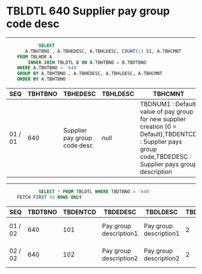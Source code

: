 # TBLDTL 640 Supplier pay group code desc 

---

```sql
            SELECT
       A.TBHTBNO , A.TBHEDESC, A.TBHLDESC, COUNT(1) S1, A.TBHCMNT
    FROM TBLHDR A
        INNER JOIN TBLDTL B ON A.TBHTBNO = B.TBDTBNO
    WHERE A.TBHTBNO = '640'
    GROUP BY A.TBHTBNO , A.TBHEDESC, A.TBHLDESC, A.TBHCMNT
    ORDER BY A.TBHTBNO

```

|SEQ|TBHTBNO|TBHEDESC|TBHLDESC|TBHCMNT|S1|
| -- | -- | -- | -- | -- | -- |
|01 / 01|640|Supplier pay group code desc|null|TBDNUM1  : Default value of pay group for new supplier creation (0 = Default),TBDENTCD  : Supplier pays group code,TBDEDESC  : Supplier pays group description|2|


---


```sql
            SELECT * FROM TBLDTL WHERE TBDTBNO = '640'
    FETCH FIRST 40 ROWS ONLY

```

|SEQ|TBDTBNO|TBDENTCD|TBDEDESC|TBDLDESC|TBDACCES|TBDNUM1|TBDNUM2|TBDNUM3|TBDNUM4|TBDCHA1|TBDCHA2|TBDCHA3|TBDCHA4|TBDDAT1|TBDDAT2|TBDCRE|TBDUPD|TBDUSR|
| -- | -- | -- | -- | -- | -- | -- | -- | -- | -- | -- | -- | -- | -- | -- | -- | -- | -- | -- |
|01 / 02|640|101|Pay group description1|Pay group description1|2|null|null|null|null|null|null|null|null|null|null|2013-05-15 19:21:00.0|2015-05-29 19:00:49.0|SSFIX_25550|
|02 / 02|640|102|Pay group description2|Pay group description2|2|null|null|null|null|null|null|null|null|null|null|2013-05-15 19:21:00.0|2015-05-29 19:00:49.0|SSFIX_25550|


